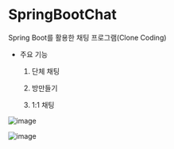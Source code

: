 # SpringBootChat

Spring Boot를 활용한 채팅 프로그램(Clone Coding)


* 주요 기능 
   1. 단체 채팅  
   
   2. 방만들기
   
   3. 1:1 채팅
   
![image](https://user-images.githubusercontent.com/48818574/90377897-a4fc7e00-e0b3-11ea-8559-8d5813525b21.png)


![image](https://user-images.githubusercontent.com/48818574/90377936-b2196d00-e0b3-11ea-86d5-b9f0637fc5dc.png)
